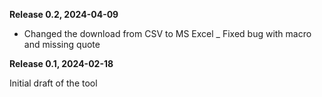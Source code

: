 **Release 0.2, 2024-04-09**

- Changed the download from CSV to MS Excel
_ Fixed bug with macro and missing quote


**Release 0.1, 2024-02-18**

Initial draft of the tool
